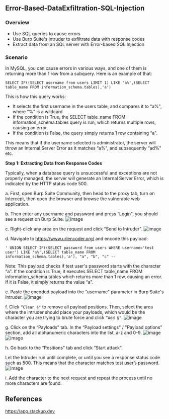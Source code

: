 ## Error-Based-DataExfiltration-SQL-Injection

### Overview 
- Use SQL queries to cause errors
- Use Burp Suite's Intruder to exfiltrate data with response codes
- Extract data from an SQL server with Error-based SQL Injection

### Scenario 

In MySQL, you can cause errors in various ways, and one of them is returning more than 1 row from a subquery. Here is an example of that:
```
SELECT IF((SELECT username from users LIMIT 1) LIKE 'a%',(SELECT table_name FROM information_schema.tables),'a')
```
This is how this query works:
- It selects the first username in the users table, and compares it to “a%", where “%" is a wildcard
- If the condition is True, the SELECT table_name FROM information_schema.tables query is run, which returns multiple rows, causing an error
- If the condition is False, the query simply returns 1 row containing “a".

This means that if the username selected is administrator, the server will throw an Internal Server Error as it matches “a%", and subsequently “ad%" etc.

**Step 1: Extracting Data from Response Codes**

Typically, when a database query is unsuccessful and exceptions are not properly managed, the server will generate an Internal Server Error, which is indicated by the HTTP status code 500.

a. First, open Burp Suite Community, then head to the proxy tab, turn on Intercept, then open the browser and browse the vulnerable web application.

b. Then enter any username and password and press “Login", you should see a request on Burp Suite.
![image](https://i.imgur.com/YGw9mYG.png)

c. Right-click any area on the request and click “Send to Intruder".
![image](https://i.imgur.com/MAWm6O0.png)

d. Navigate to https://www.urlencoder.org/ and encode this payload: 
```
' UNION SELECT IF((SELECT password from users WHERE username='test user') LIKE 'a%',(SELECT table_name FROM information_schema.tables),'a'), "a", "b", "c" --
```

Note: This payload checks if test user's password starts with the character “a". If the condition is True, it executes SELECT table_name FROM information_schema.tables which returns more than 1 row, causing an error. If it is False, it simply returns the value “a". 

e. Paste the encoded payload into the “username" parameter in Burp Suite's Intruder.
![image](https://i.imgur.com/yp9rPMU.png)

f. Click `“Clear §"` to remove all payload positions. Then, select the area where the Intruder should place your payloads, which would be the character you are trying to brute force and click `“Add §"`.
![image](https://i.imgur.com/k2hTGa8.png)

g. Click on the “Payloads" tab. In the “Payload settings" / "Payload options" section, add all alphanumeric characters into the list, a-z and 0-9.
![image](https://i.imgur.com/ZSOkViI.png)
![image](https://i.imgur.com/6H4p0V1.png)

h. Go back to the “Positions" tab and click “Start attack".

Let the Intruder run until complete, or until you see a response status code such as 500. This means that the character matches test user’s password.
![image](https://i.imgur.com/xshgVz3.png)

i. Add the character to the next request and repeat the process until no more characters are found.

## References
https://app.stackup.dev
